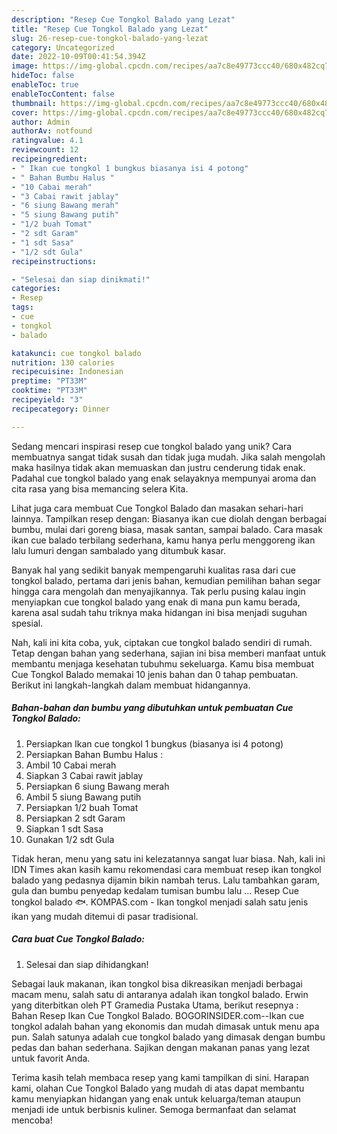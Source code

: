 ```yaml
---
description: "Resep Cue Tongkol Balado yang Lezat"
title: "Resep Cue Tongkol Balado yang Lezat"
slug: 26-resep-cue-tongkol-balado-yang-lezat
category: Uncategorized
date: 2022-10-09T00:41:54.394Z
image: https://img-global.cpcdn.com/recipes/aa7c8e49773ccc40/680x482cq70/cue-tongkol-balado-foto-resep-utama.jpg
hideToc: false
enableToc: true
enableTocContent: false
thumbnail: https://img-global.cpcdn.com/recipes/aa7c8e49773ccc40/680x482cq70/cue-tongkol-balado-foto-resep-utama.jpg
cover: https://img-global.cpcdn.com/recipes/aa7c8e49773ccc40/680x482cq70/cue-tongkol-balado-foto-resep-utama.jpg
author: Admin
authorAv: notfound
ratingvalue: 4.1
reviewcount: 12
recipeingredient:
- " Ikan cue tongkol 1 bungkus biasanya isi 4 potong"
- " Bahan Bumbu Halus "
- "10 Cabai merah"
- "3 Cabai rawit jablay"
- "6 siung Bawang merah"
- "5 siung Bawang putih"
- "1/2 buah Tomat"
- "2 sdt Garam"
- "1 sdt Sasa"
- "1/2 sdt Gula"
recipeinstructions:

- "Selesai dan siap dinikmati!"
categories:
- Resep
tags:
- cue
- tongkol
- balado

katakunci: cue tongkol balado 
nutrition: 130 calories
recipecuisine: Indonesian
preptime: "PT33M"
cooktime: "PT33M"
recipeyield: "3"
recipecategory: Dinner

---
```





Sedang mencari inspirasi resep cue tongkol balado yang unik? Cara membuatnya sangat tidak susah dan tidak juga mudah. Jika salah mengolah maka hasilnya tidak akan memuaskan dan justru cenderung tidak enak. Padahal cue tongkol balado yang enak selayaknya mempunyai aroma dan cita rasa yang bisa memancing selera Kita.





Lihat juga cara membuat Cue Tongkol Balado dan masakan sehari-hari lainnya. Tampilkan resep dengan: Biasanya ikan cue diolah dengan berbagai bumbu, mulai dari goreng biasa, masak santan, sampai balado. Cara masak ikan cue balado terbilang sederhana, kamu hanya perlu menggoreng ikan lalu lumuri dengan sambalado yang ditumbuk kasar.

Banyak hal yang sedikit banyak mempengaruhi kualitas rasa dari cue tongkol balado, pertama dari jenis bahan, kemudian pemilihan bahan segar hingga cara mengolah dan menyajikannya. Tak perlu pusing kalau ingin menyiapkan cue tongkol balado yang enak di mana pun kamu berada, karena asal sudah tahu triknya maka hidangan ini bisa menjadi suguhan spesial.






Nah, kali ini kita coba, yuk, ciptakan cue tongkol balado sendiri di rumah. Tetap dengan bahan yang sederhana, sajian ini bisa memberi manfaat untuk membantu menjaga kesehatan tubuhmu sekeluarga. Kamu bisa membuat Cue Tongkol Balado memakai 10 jenis bahan dan 0 tahap pembuatan. Berikut ini langkah-langkah dalam membuat hidangannya.

<!--inarticleads1-->

##### Bahan-bahan dan bumbu yang dibutuhkan untuk pembuatan Cue Tongkol Balado:

1. Persiapkan  Ikan cue tongkol 1 bungkus (biasanya isi 4 potong)
1. Persiapkan  Bahan Bumbu Halus :
1. Ambil 10 Cabai merah
1. Siapkan 3 Cabai rawit jablay
1. Persiapkan 6 siung Bawang merah
1. Ambil 5 siung Bawang putih
1. Persiapkan 1/2 buah Tomat
1. Persiapkan 2 sdt Garam
1. Siapkan 1 sdt Sasa
1. Gunakan 1/2 sdt Gula


Tidak heran, menu yang satu ini kelezatannya sangat luar biasa. Nah, kali ini IDN Times akan kasih kamu rekomendasi cara membuat resep ikan tongkol balado yang pedasnya dijamin bikin nambah terus. Lalu tambahkan garam, gula dan bumbu penyedap kedalam tumisan bumbu lalu … Resep Cue tongkol balado 🐟. KOMPAS.com - Ikan tongkol menjadi salah satu jenis ikan yang mudah ditemui di pasar tradisional. 

<!--inarticleads2-->

##### Cara buat Cue Tongkol Balado:


1. Selesai dan siap dihidangkan!

Sebagai lauk makanan, ikan tongkol bisa dikreasikan menjadi berbagai macam menu, salah satu di antaranya adalah ikan tongkol balado. Erwin yang diterbitkan oleh PT Gramedia Pustaka Utama, berikut resepnya : Bahan Resep Ikan Cue Tongkol Balado. BOGORINSIDER.com--Ikan cue tongkol adalah bahan yang ekonomis dan mudah dimasak untuk menu apa pun. Salah satunya adalah cue tongkol balado yang dimasak dengan bumbu pedas dan bahan sederhana. Sajikan dengan makanan panas yang lezat untuk favorit Anda. 

Terima kasih telah membaca resep yang kami tampilkan di sini. Harapan kami, olahan Cue Tongkol Balado yang mudah di atas dapat membantu kamu menyiapkan hidangan yang enak untuk keluarga/teman ataupun menjadi ide untuk berbisnis kuliner. Semoga bermanfaat dan selamat mencoba!
